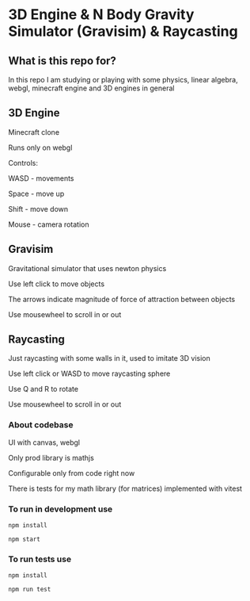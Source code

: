 # 3D Engine & N Body Gravity Simulator (Gravisim) & Raycasting

## What is this repo for?

In this repo I am studying or playing with some physics, linear algebra, webgl, minecraft engine and 3D engines in general

## 3D Engine

Minecraft clone

Runs only on webgl

Controls:

WASD - movements

Space - move up

Shift - move down

Mouse - camera rotation

## Gravisim

Gravitational simulator that uses newton physics

Use left click to move objects

The arrows indicate magnitude of force of attraction between objects

Use mousewheel to scroll in or out

## Raycasting

Just raycasting with some walls in it, used to imitate 3D vision

Use left click or WASD to move raycasting sphere

Use Q and R to rotate

Use mousewheel to scroll in or out

### About codebase

UI with canvas, webgl

Only prod library is mathjs

Configurable only from code right now

There is tests for my math library (for matrices) implemented with vitest

### To run in development use

```
npm install
```

```
npm start
```

### To run tests use

```
npm install
```

```
npm run test
```
